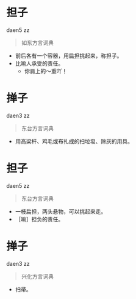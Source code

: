 # 担子
daen5 zz
> 如东方言词典
- 前后各有一个容器，用扁担挑起来，称担子。
- 比喻人承受的责任。
  - 你肩上的～重吖！

# 掸子
daen3 zz
> 东台方言词典
- 用高粱秆、鸡毛或布扎成的扫垃圾、除灰的用具。

# 担子
daen5 zz
> 东台方言词典
- 一枝扁担，两头悬物，可以挑起来走。
- ［喻］担负的责任。

# 掸子
daen3 zz
> 兴化方言词典
- 扫帚。
